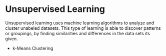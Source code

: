 # Unsupervised Learning

Unsupervised learning uses machine learning algorithms to analyze and cluster unabeled datasets. This type of learning is able to discover patterns or groupings, by finding similarities and differences in the data sets its given.

- k-Means Clustering
